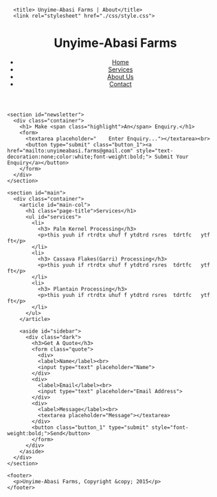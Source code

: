 <!DOCTYPE html>
<html>
  <head>
      <meta charset="utf-8">
      <meta name="viewport" content="width=device-width">

      <title> Unyime-Abasi Farms | About</title>
      <link rel="stylesheet" href="./css/style.css">
  </head>

  <body>
    <header>
      <div class="container">
        <div id="branding">
          <h1><span class="highlight">Unyime-</span>Abasi Farms</h1>
        </div>
        <nav>
          <ul>
            <li ><a href="index.md">Home</a></li>
            <li class="current"><a href="services.md">Services</a></li>
            <li ><a href="about.md">About Us</a></li>
            <li><a href="contact.md">Contact</a></li>
          </ul>
        </nav>
      </div>
    </header>


    <section id="newsletter">
      <div class="container">
        <h1> Make <span class="highlight">An</span> Enquiry.</h1>
        <form>
          <textarea placeholder="    Enter Enquiry..."></textarea><br>
          <button type="submit" class="button_1"><a href="mailto:unyimeabasi.farms@gmail.com" style="text-decoration:none;color:white;font-weight:bold;"> Submit Your Enquiry</a></button>
        </form>
      </div>
    </section>

    <section id="main">
      <div class="container">
        <article id="main-col">
          <h1 class="page-title">Services</h1>
          <ul id="services">
            <li>
              <h3> Palm Kernel Processing</h3>
              <p>this yuuh if rtrdtx uhuf f ytdtrd rsres  tdrtfc   ytf ft</p>
            </li>
            <li>
              <h3> Cassava Flakes(Garri) Processing</h3>
              <p>this yuuh if rtrdtx uhuf f ytdtrd rsres  tdrtfc   ytf ft</p>
            </li>
            <li>
              <h3> Plantain Processing</h3>
              <p>this yuuh if rtrdtx uhuf f ytdtrd rsres  tdrtfc   ytf ft</p>
            </li>
          </ul>
        </article>

        <aside id="sidebar">
          <div class="dark">
            <h3>Get A Quote</h3>
            <form class="quote">
              <div>
              <label>Name</label><br>
              <input type="text" placeholder="Name">
            </div>
            <div>
              <label>Email</label><br>
              <input type="text" placeholder="Email Address">
            </div>
            <div>
              <label>Message</label><br>
              <textarea placeholder="Message"></textarea>
            </div>
            <button class="button_1" type="submit" style="font-weight:bold;">Send</button>
            </form>
          </div>
        </aside>
      </div>
    </section>

    <footer>
      <p>Unyime-Abasi Farms, Copyright &copy; 2015</p>
    </footer>
  </body>
</html>
